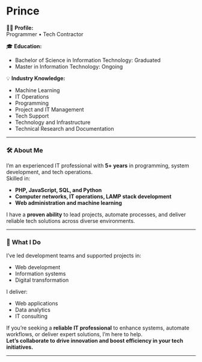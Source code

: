 # Prince

👨‍💻 **Profile:**  
Programmer • Tech Contractor

🎓 **Education:**  
- Bachelor of Science in Information Technology: Graduated  
- Master in Information Technology: Ongoing

💡 **Industry Knowledge:**  
- Machine Learning  
- IT Operations  
- Programming  
- Project and IT Management  
- Tech Support  
- Technology and Infrastructure  
- Technical Research and Documentation  

---

### 🛠️ **About Me**

I’m an experienced IT professional with **5+ years** in programming, system development, and tech operations.  
Skilled in:  
- **PHP, JavaScript, SQL, and Python**  
- **Computer networks, IT operations, LAMP stack development**  
- **Web administration and machine learning**

I have a **proven ability** to lead projects, automate processes, and deliver reliable tech solutions across diverse environments.

---

### 🚀 **What I Do**

I’ve led development teams and supported projects in:  
- Web development  
- Information systems  
- Digital transformation  

I deliver:  
- Web applications  
- Data analytics  
- IT consulting

If you’re seeking a **reliable IT professional** to enhance systems, automate workflows, or deliver expert solutions, I’m here to help.  
**Let’s collaborate to drive innovation and boost efficiency in your tech initiatives.**

---
